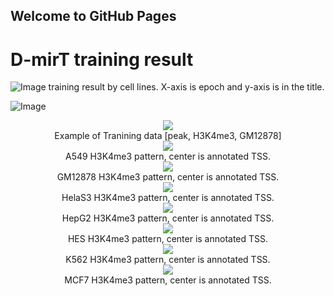 ## Welcome to GitHub Pages
# D-mirT training result

![Image](/img/trn_result_by_cell_line.png)
training result by cell lines. X-axis is epoch and y-axis is in the title.

![Image](/img/result_figure0.png)

<div align='center'><img align="center" src="/img/example_of_H3K4me3_GM_trn_data.gif"><br>
Example of Tranining data [peak, H3K4me3, GM12878]</div>

<div align='center'><img align="center" src="/img/A549_24.png"><br>
A549 H3K4me3 pattern, center is annotated TSS.</div>

<div align='center'><img align="center" src="/img/GM12878_24.png"><br>
GM12878 H3K4me3 pattern, center is annotated TSS.</div>

<div align='center'><img align="center" src="/img/HelaS3_24.png"><br>
HelaS3 H3K4me3 pattern, center is annotated TSS.</div>

<div align='center'><img align="center" src="/img/HepG2_24.png"><br>
HepG2 H3K4me3 pattern, center is annotated TSS.</div>

<div align='center'><img align="center" src="/img/HES_24.png"><br>
HES H3K4me3 pattern, center is annotated TSS.</div>

<div align='center'><img align="center" src="/img/K562_24.png"><br>
K562 H3K4me3 pattern, center is annotated TSS.</div>

<div align='center'><img align="center" src="/img/MCF7_24.png"><br>
MCF7 H3K4me3 pattern, center is annotated TSS.</div>
